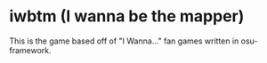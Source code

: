 # iwbtm (I wanna be the mapper)

This is the game based off of "I Wanna..." fan games written in osu-framework.
